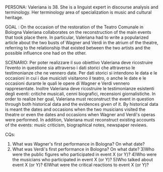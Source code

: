 PERSONA: Valeriana is 38. She is a linguist expert in discourse analysis and terminology. Her terminology area of specialization is music and cultural heritage.  

GOAL : On the occasion of the restoration of the Teatro Comunale in Bologna Valeriana collaborates on the reconstruction of the main events that took place there. In particular, Valeriana had to write a popularized article about the two busts of Wagner and Verdi in the atrium of the theatre, referring to the relationship that existed between the two artists and the possible influence one had on the other.

SCENARIO:  Per poter realizzare il suo obiettivo Valeriana deve ricostruire l’evento in questione sia attraverso i dati storici che attraverso le testimonianze che ne vennero date. Per dati storici si intendono le data e le occasioni in cui i due musicisti visitarono il teatro, o anche le date e le occasioni durante le quali le opere di Wagner e Verdi vennero rappresentate. Inoltre Valeriana deve ricostruire le testimonianze esistenti degli eventi: critiche musicali, cenni biografici, recensioni giornalistiche. 
In order to realize her goal, Valeriana must reconstruct the event in question through both historical data and the evidences given of it. By historical data is meant the dates and occasions when the two musicians visited the theatre or even the dates and occasions when Wagner and Verdi's operas were performed. In addition, Valeriana must reconstruct existing accounts of the events: music criticism, biographical notes, newspaper reviews.
 

CQs: 
1) What was Wagner's first performance in Bologna? On what date?
2) What was Verdi's first performance in Bologna? On what date? 
3)Who were the public figures who participated in event X (or Y)?
4)Who were the musicians who participated in event X (or Y)?
5)Who talked about event X (or Y)?
6)What were the critical reactions to event X (or Y)?
